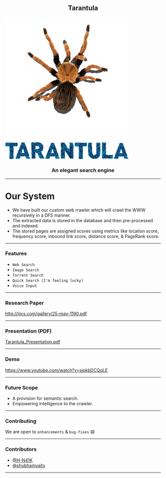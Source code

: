 <h2 align="center">Tarantula</h2>

<p align="center">
  <a href="" rel="noopener">
  
  <img width=400px src="./static/images/logo-landing.gif" alt="Tarantula-spider"><br>
 <img width=400px src="./static/images/logo-text.png" alt="Tarantula-text"></a>
</p>

<h3 align="center">An elegant search engine</h3>

------------------------------------------

# Our System
- We have built our custom web rrawler which will crawl the WWW recursively in a DFS manner.
- The extracted data is stored in the database and then pre-processed and indexed.
- The stored pages are assigned scores using metrics like location score, frequency score, inbound link score, distance score, & PageRank score.

------------------------------------------

### Features

- `Web Search`
- `Image Search`
- `Torrent Search`
- `Quick Search (I'm feeling lucky)`
- `Voice Input`

------------------------------------------

### Research Paper

<a href="http://ijics.com/gallery/25-may-1190.pdf" target="blank">http://ijics.com/gallery/25-may-1190.pdf</a>

------------------------------------------

### Presentation (PDF)

<a href="./Tarantula_Presentation.pdf" target="blank">Tarantula_Presentation.pdf</a>

------------------------------------------
### Demo
<a href="https://www.youtube.com/watch?v=sjpkbDCQqLE" target="blank">https://www.youtube.com/watch?v=sjpkbDCQqLE</a>

------------------------------------------
### Future Scope

- A provision for semantic search.
- Empowering intelligence to the crawler.

------------------------------------------
### Contributing

 We are open to `enhancements` & `bug-fixes` :smile:  

------------------------------------------
### Contributors

- [@H-N41K](https://github.com/H-N41K)
- [@shubhamvaity](https://github.com/shubhamvaity)

-------------------------------------------
